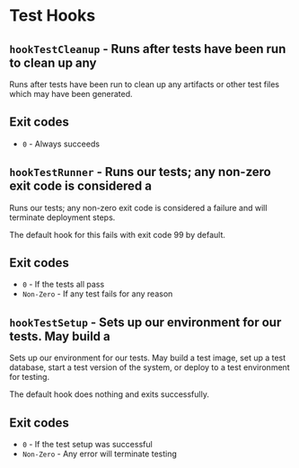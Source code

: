 # Test Hooks


## `hookTestCleanup` - Runs after tests have been run to clean up any

Runs after tests have been run to clean up any artifacts or other test files which
may have been generated.

## Exit codes

- `0` - Always succeeds

## `hookTestRunner` - Runs our tests; any non-zero exit code is considered a

Runs our tests; any non-zero exit code is considered a failure and will terminate
deployment steps.

The default hook for this fails with exit code 99 by default.

## Exit codes

- `0` - If the tests all pass
- `Non-Zero` - If any test fails for any reason

## `hookTestSetup` - Sets up our environment for our tests. May build a

Sets up our environment for our tests. May build a test image, set up a test database, start a test version of the
system, or deploy to a test environment for testing.

The default hook does nothing and exits successfully.

## Exit codes

- `0` - If the test setup was successful
- `Non-Zero` - Any error will terminate testing
